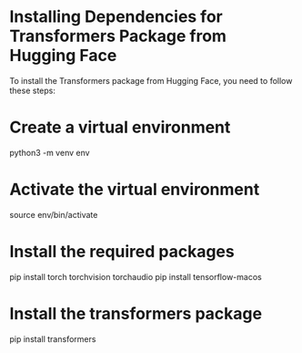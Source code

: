 # Installing Dependencies for Transformers Package from Hugging Face

To install the Transformers package from Hugging Face, you need to follow these steps:

# Create a virtual environment
python3 -m venv env

# Activate the virtual environment
source env/bin/activate

# Install the required packages
pip install torch torchvision torchaudio
pip install tensorflow-macos

# Install the transformers package
pip install transformers